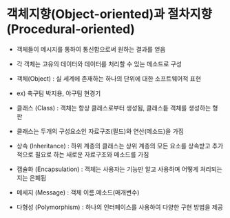 # 객체지향(Object-oriented)과 절차지향(Procedural-oriented)

- 객체들이 메시지를 통하여 통신함으로써 원하는 결과를 얻음
- 각 객체는 고유의 데이터와 데이터를 처리할 수 있는 메소드로 구성

- 객체(Object) : 실 세계에 존재하는 하나의 단위에 대한 소프트웨어적 표현
- ex) 축구팀 박지용, 야구팀 현경기

- 클래스 (Class) : 객체는 항상 클래스로부터 생성됨, 클래스틑 객체를 생성하는 형판
- 클래스는 두개의 구성요소인 자료구조(필드)와 연산(메소드)을 가짐

- 상속 (Inheritance) : 하위 계층의 클래스는 상위 계층의 모든 요소를 상속받고 추가적으로 필요로 하는 새로운 자료구조와 메소드를 가짐

- 캡슐화 (Encapsulation) : 객체는 사용자는 기능만 알고 사용하며 어떻게 처리되는지는 은폐됨

- 메세지 (Message) : 객체 이름.메소드(매개변수)

- 다형성 (Polymorphism) : 하나의 인터페이스를 사용하여 다양한 구현 방법을 제공
